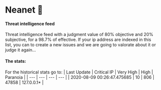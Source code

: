 # Neanet :hocho:
#### Threat intelligence feed
Threat intelligence feed with a judgment value of 80% objective and 20% subjective, for a 98.7% of effective. If your ip address are indexed in this list, you can to create a new issues and we are going to valorate about it or judge it again...

#### The stats:
For the historical stats go to: 
| Last Update | Critical IP | Very High | High | Paranoia |
| --- | --- | --- | --- |
| 2020-08-09 00:26:47.475685 | 10 | 806 | 47858 | 127.0.0.1* |

